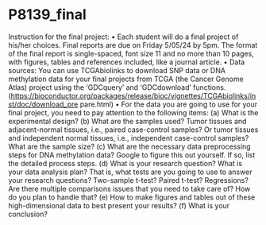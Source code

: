 # P8139_final

Instruction for the final project:
• Each student will do a final project of his/her choices. Final reports are due on Friday 5/05/24 by 5pm. The format of the final report is single-spaced, font size 11 and no more than 10 pages, with figures, tables and references included, like a journal article.
• Data sources:
You can use TCGAbiolinks to download SNP data or DNA methylation data for your final projects
from TCGA (the Cancer Genome Atlas) project using the ‘GDCquery’ and ‘GDCdownload’
functions.
(https://bioconductor.org/packages/release/bioc/vignettes/TCGAbiolinks/inst/doc/download_pre
pare.html)
• For the data you are going to use for your final project, you need to pay attention to the following
items:
(a) What is the experimental design?
(b) What are the samples used? Tumor tissues and adjacent-normal tissues, i.e., paired case-control samples? Or tumor tissues and independent normal tissues, i.e., independent case-control samples? What are the sample size?
(c) What are the necessary data preprocessing steps for DNA methylation data? Google to figure this out yourself. If so, list the detailed process steps.
(d) What is your research question? What is your data analysis plan? That is, what tests are you going to use to answer your research questions? Two-sample t-test? Paired t-test? Regressions?
Are there multiple comparisons issues that you need to take care of? How do you plan to
handle that?
(e) How to make figures and tables out of these high-dimensional data to best present your results?
(f) What is your conclusion?